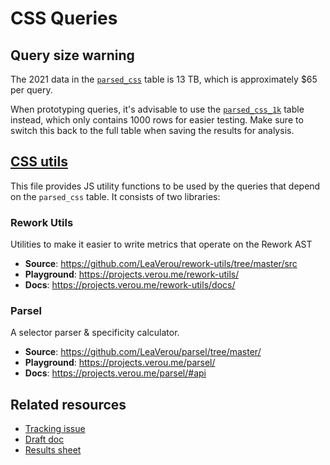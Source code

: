 # CSS Queries

## Query size warning

The 2021 data in the [`parsed_css`](https://console.cloud.google.com/bigquery?p=httparchive&d=almanac&t=parsed_css&page=table) table is 13 TB, which is approximately $65 per query.

When prototyping queries, it's advisable to use the [`parsed_css_1k`](https://console.cloud.google.com/bigquery?p=httparchive&d=almanac&t=parsed_css_1k&page=table) table instead, which only contains 1000 rows for easier testing. Make sure to switch this back to the full table when saving the results for analysis.

## [CSS utils](../../lib/css-utils.js)

This file provides JS utility functions to be used by the queries that depend on the `parsed_css` table.
It consists of two libraries:

### Rework Utils

Utilities to make it easier to write metrics that operate on the Rework AST

- **Source**: https://github.com/LeaVerou/rework-utils/tree/master/src
- **Playground**: https://projects.verou.me/rework-utils/
- **Docs**: https://projects.verou.me/rework-utils/docs/

### Parsel

A selector parser & specificity calculator.

- **Source**: https://github.com/LeaVerou/parsel/tree/master/
- **Playground**: https://projects.verou.me/parsel/
- **Docs**: https://projects.verou.me/parsel/#api

## Related resources

- [Tracking issue](https://github.com/HTTPArchive/almanac.httparchive.org/issues/2140)
- [Draft doc](https://docs.google.com/document/d/18OV1ngkQxdJdENkYzHOdNRtzMLo1vVv9Tg6a9pGfSSE/edit?usp=sharing)
- [Results sheet](https://docs.google.com/spreadsheets/d/12vQIA0xsC5Jr3J9Sh03AcAvgFjMAmP1xSS6Tjai9LF0/edit?usp=sharing)
